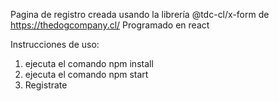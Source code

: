 Pagina de registro creada usando la librería @tdc-cl/x-form de https://thedogcompany.cl/
Programado en react

Instrucciones de uso:
1. ejecuta el comando npm install
2. ejecuta el comando npm start
3. Registrate 